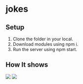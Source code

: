 # jokes

## Setup

1. Clone the folder in your local.
2. Download modules using npm i.
3. Run the server using npm start.
   
## How It shows

![](https://github.com/avi-11/Web-Ideas/blob/master/jokes/Screenshot%20(89).png)
![](https://github.com/avi-11/Web-Ideas/blob/master/jokes/Screenshot%20(90).png)
